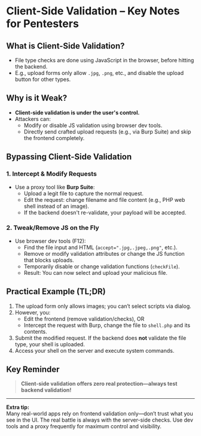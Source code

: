 # Client-Side Validation – Key Notes for Pentesters

## What is Client-Side Validation?
- File type checks are done using JavaScript in the browser, before hitting the backend.
- E.g., upload forms only allow `.jpg`, `.png`, etc., and disable the upload button for other types.

## Why is it Weak?
- **Client-side validation is under the user's control.**
- Attackers can:
    - Modify or disable JS validation using browser dev tools.
    - Directly send crafted upload requests (e.g., via Burp Suite) and skip the frontend completely.

## Bypassing Client-Side Validation

### 1. Intercept & Modify Requests
- Use a proxy tool like **Burp Suite**:
    - Upload a legit file to capture the normal request.
    - Edit the request: change filename and file content (e.g., PHP web shell instead of an image).
    - If the backend doesn't re-validate, your payload will be accepted.

### 2. Tweak/Remove JS on the Fly
- Use browser dev tools (F12):
    - Find the file input and HTML (`accept=".jpg,.jpeg,.png"`, etc.).
    - Remove or modify validation attributes or change the JS function that blocks uploads.
    - Temporarily disable or change validation functions (`checkFile`).
    - Result: You can now select and upload your malicious file.

## Practical Example (TL;DR)
1. The upload form only allows images; you can’t select scripts via dialog.
2. However, you:
    - Edit the frontend (remove validation/checks), OR
    - Intercept the request with Burp, change the file to `shell.php` and its contents.
3. Submit the modified request. If the backend does **not** validate the file type, your shell is uploaded.
4. Access your shell on the server and execute system commands.

## Key Reminder
> **Client-side validation offers zero real protection—always test backend validation!**

---

**Extra tip:**  
Many real-world apps rely on frontend validation only—don’t trust what you see in the UI. The real battle is always with the server-side checks. Use dev tools and a proxy frequently for maximum control and visibility.